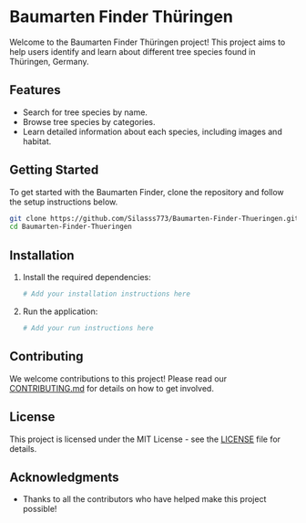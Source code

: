 # Baumarten Finder Thüringen

Welcome to the Baumarten Finder Thüringen project! This project aims to help users identify and learn about different tree species found in Thüringen, Germany.

## Features
- Search for tree species by name.
- Browse tree species by categories.
- Learn detailed information about each species, including images and habitat.

## Getting Started
To get started with the Baumarten Finder, clone the repository and follow the setup instructions below.

```bash
git clone https://github.com/Silasss773/Baumarten-Finder-Thueringen.git
cd Baumarten-Finder-Thueringen
```

## Installation

1. Install the required dependencies:
   
   ```bash
   # Add your installation instructions here
   ```

2. Run the application:
   
   ```bash
   # Add your run instructions here
   ```

## Contributing
We welcome contributions to this project! Please read our [CONTRIBUTING.md](CONTRIBUTING.md) for details on how to get involved.

## License
This project is licensed under the MIT License - see the [LICENSE](LICENSE) file for details.

## Acknowledgments
- Thanks to all the contributors who have helped make this project possible!